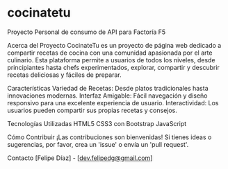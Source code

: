 # cocinatetu
Proyecto Personal de consumo de API para Factoría F5

Acerca del Proyecto
CocinateTu es un proyecto de página web dedicado a compartir recetas de cocina con una comunidad apasionada por el arte culinario. Esta plataforma permite a usuarios de todos los niveles, desde principiantes hasta chefs experimentados, explorar, compartir y descubrir recetas deliciosas y fáciles de preparar.

Características
Variedad de Recetas: Desde platos tradicionales hasta innovaciones modernas.
Interfaz Amigable: Fácil navegación y diseño responsivo para una excelente experiencia de usuario.
Interactividad: Los usuarios pueden compartir sus propias recetas y consejos.

Tecnologías Utilizadas
HTML5
CSS3 con Bootstrap
JavaScript


Cómo Contribuir
¡Las contribuciones son bienvenidas! Si tienes ideas o sugerencias, por favor, crea un 'issue' o envía un 'pull request'.


Contacto
[Felipe Díaz] - [dev.felipedg@gmail.com]
